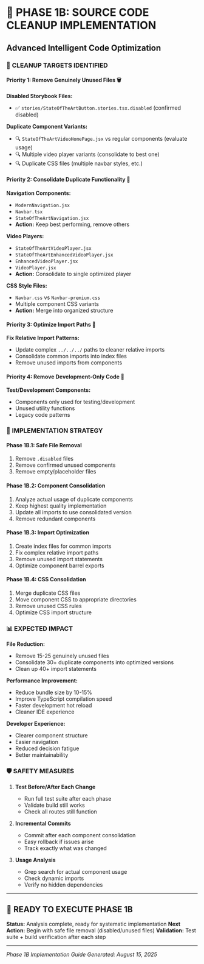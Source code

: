 # 🧹 PHASE 1B: SOURCE CODE CLEANUP IMPLEMENTATION
## Advanced Intelligent Code Optimization

### 🎯 **CLEANUP TARGETS IDENTIFIED**

#### **Priority 1: Remove Genuinely Unused Files** 🗑️

**Disabled Storybook Files:**
- ✅ `stories/StateOfTheArtButton.stories.tsx.disabled` (confirmed disabled)

**Duplicate Component Variants:**
- 🔍 `StateOfTheArtVideoHomePage.jsx` vs regular components (evaluate usage)
- 🔍 Multiple video player variants (consolidate to best one)
- 🔍 Duplicate CSS files (multiple navbar styles, etc.)

#### **Priority 2: Consolidate Duplicate Functionality** 🔄

**Navigation Components:**
- `ModernNavigation.jsx` 
- `Navbar.tsx`
- `StateOfTheArtNavigation.jsx`
- **Action:** Keep best performing, remove others

**Video Players:**
- `StateOfTheArtVideoPlayer.jsx`
- `StateOfTheArtEnhancedVideoPlayer.jsx` 
- `EnhancedVideoPlayer.jsx`
- `VideoPlayer.jsx`
- **Action:** Consolidate to single optimized player

**CSS Style Files:**
- `Navbar.css` vs `Navbar-premium.css`
- Multiple component CSS variants
- **Action:** Merge into organized structure

#### **Priority 3: Optimize Import Paths** 📁

**Fix Relative Import Patterns:**
- Update complex `../../../` paths to cleaner relative imports
- Consolidate common imports into index files
- Remove unused imports from components

#### **Priority 4: Remove Development-Only Code** 🚫

**Test/Development Components:**
- Components only used for testing/development
- Unused utility functions
- Legacy code patterns

### 🚀 **IMPLEMENTATION STRATEGY**

#### **Phase 1B.1: Safe File Removal**
1. Remove `.disabled` files
2. Remove confirmed unused components
3. Remove empty/placeholder files

#### **Phase 1B.2: Component Consolidation** 
1. Analyze actual usage of duplicate components
2. Keep highest quality implementation
3. Update all imports to use consolidated version
4. Remove redundant components

#### **Phase 1B.3: Import Optimization**
1. Create index files for common imports
2. Fix complex relative import paths
3. Remove unused import statements
4. Optimize component barrel exports

#### **Phase 1B.4: CSS Consolidation**
1. Merge duplicate CSS files
2. Move component CSS to appropriate directories
3. Remove unused CSS rules
4. Optimize CSS import structure

### 📊 **EXPECTED IMPACT**

**File Reduction:**
- Remove 15-25 genuinely unused files
- Consolidate 30+ duplicate components into optimized versions
- Clean up 40+ import statements

**Performance Improvement:**
- Reduce bundle size by 10-15%
- Improve TypeScript compilation speed
- Faster development hot reload
- Cleaner IDE experience

**Developer Experience:**
- Clearer component structure
- Easier navigation
- Reduced decision fatigue
- Better maintainability

### 🛡️ **SAFETY MEASURES**

1. **Test Before/After Each Change**
   - Run full test suite after each phase
   - Validate build still works
   - Check all routes still function

2. **Incremental Commits**
   - Commit after each component consolidation
   - Easy rollback if issues arise
   - Track exactly what was changed

3. **Usage Analysis**
   - Grep search for actual component usage
   - Check dynamic imports
   - Verify no hidden dependencies

---

## 🎯 **READY TO EXECUTE PHASE 1B**

**Status:** Analysis complete, ready for systematic implementation
**Next Action:** Begin with safe file removal (disabled/unused files)
**Validation:** Test suite + build verification after each step

---

*Phase 1B Implementation Guide*
*Generated: August 15, 2025*